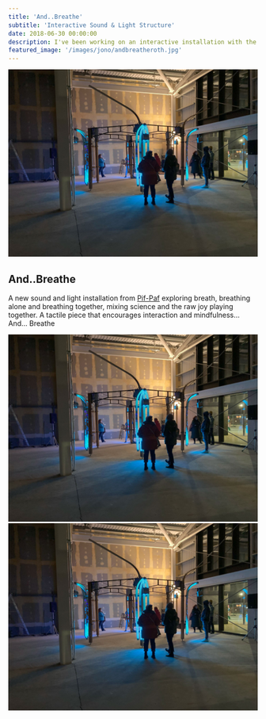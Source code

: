 ```yaml
---
title: 'And..Breathe'
subtitle: 'Interactive Sound & Light Structure'
date: 2018-06-30 00:00:00
description: I've been working on an interactive installation with the wonderful Pif-Paf Theatre
featured_image: '/images/jono/andbreatheroth.jpg'
---
```


![](/images/jono/andbreatheroth.jpg)


## And..Breathe


A new sound and light installation from  [Pif-Paf](https://pif-paf.co.uk/portfolio/and-breath) exploring breath, breathing alone and breathing together, mixing science and the raw joy playing together. A tactile piece that encourages interaction and mindfulness… And… Breathe



<div class="gallery" data-columns="1">
	<img src="/images/jono/andbreatheroth.jpg">
	<img src="/images/jono/andbreatheroth.jpg">
</div>



